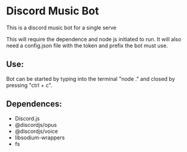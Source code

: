 # Discord Music Bot
This is a discord music bot for a single serve

This will require the dependence and node js initiated to run. It will also need a config.json file with the token and prefix the bot must use.

## Use:
Bot can be started by typing into the terminal "node ." and closed by pressing "ctrl + c".

## Dependences:
- Discord.js
- @discordjs/opus
- @discordjs/voice
- libsodium-wrappers
- fs

